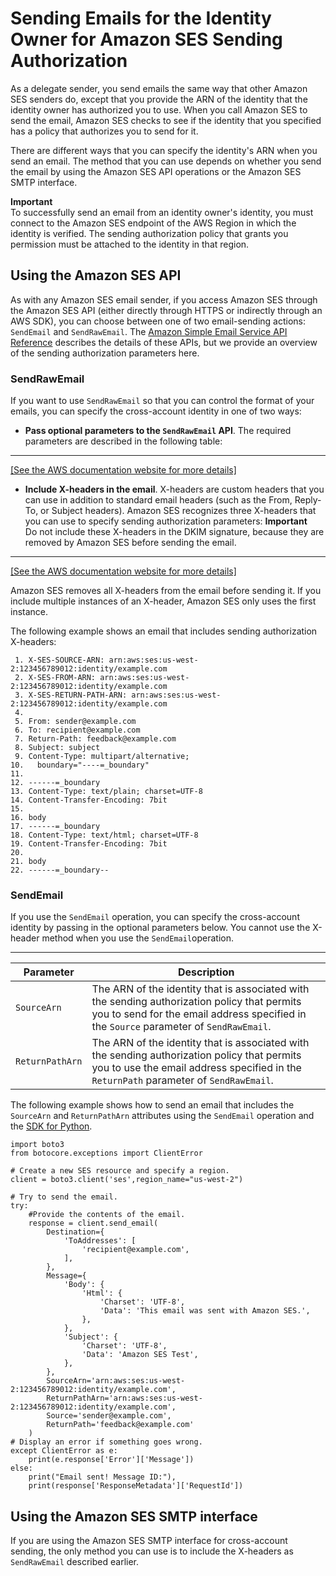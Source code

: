 # Sending Emails for the Identity Owner for Amazon SES Sending Authorization<a name="sending-authorization-delegate-sender-tasks-email"></a>

As a delegate sender, you send emails the same way that other Amazon SES senders do, except that you provide the ARN of the identity that the identity owner has authorized you to use\. When you call Amazon SES to send the email, Amazon SES checks to see if the identity that you specified has a policy that authorizes you to send for it\.

There are different ways that you can specify the identity's ARN when you send an email\. The method that you can use depends on whether you send the email by using the Amazon SES API operations or the Amazon SES SMTP interface\.

**Important**  
To successfully send an email from an identity owner's identity, you must connect to the Amazon SES endpoint of the AWS Region in which the identity is verified\. The sending authorization policy that grants you permission must be attached to the identity in that region\.

## Using the Amazon SES API<a name="sending-authorization-delegate-sender-tasks-api"></a>

As with any Amazon SES email sender, if you access Amazon SES through the Amazon SES API \(either directly through HTTPS or indirectly through an AWS SDK\), you can choose between one of two email\-sending actions: `SendEmail` and `SendRawEmail`\. The [Amazon Simple Email Service API Reference](http://docs.aws.amazon.com/ses/latest/APIReference/) describes the details of these APIs, but we provide an overview of the sending authorization parameters here\.

### SendRawEmail<a name="sending-authorization-delegate-sender-tasks-api-sendrawemail"></a>

If you want to use `SendRawEmail` so that you can control the format of your emails, you can specify the cross\-account identity in one of two ways:
+ **Pass optional parameters to the `SendRawEmail` API**\. The required parameters are described in the following table:  
****    
[\[See the AWS documentation website for more details\]](http://docs.aws.amazon.com/ses/latest/DeveloperGuide/sending-authorization-delegate-sender-tasks-email.html)
+ **Include X\-headers in the email**\. X\-headers are custom headers that you can use in addition to standard email headers \(such as the From, Reply\-To, or Subject headers\)\. Amazon SES recognizes three X\-headers that you can use to specify sending authorization parameters:
**Important**  
Do not include these X\-headers in the DKIM signature, because they are removed by Amazon SES before sending the email\.  
****    
[\[See the AWS documentation website for more details\]](http://docs.aws.amazon.com/ses/latest/DeveloperGuide/sending-authorization-delegate-sender-tasks-email.html)

  Amazon SES removes all X\-headers from the email before sending it\. If you include multiple instances of an X\-header, Amazon SES only uses the first instance\.

  The following example shows an email that includes sending authorization X\-headers:

  ```
   1. X-SES-SOURCE-ARN: arn:aws:ses:us-west-2:123456789012:identity/example.com
   2. X-SES-FROM-ARN: arn:aws:ses:us-west-2:123456789012:identity/example.com
   3. X-SES-RETURN-PATH-ARN: arn:aws:ses:us-west-2:123456789012:identity/example.com
   4. 
   5. From: sender@example.com
   6. To: recipient@example.com
   7. Return-Path: feedback@example.com
   8. Subject: subject
   9. Content-Type: multipart/alternative;
  10. 	boundary="----=_boundary"
  11. 
  12. ------=_boundary
  13. Content-Type: text/plain; charset=UTF-8
  14. Content-Transfer-Encoding: 7bit
  15. 
  16. body
  17. ------=_boundary
  18. Content-Type: text/html; charset=UTF-8
  19. Content-Transfer-Encoding: 7bit
  20. 
  21. body
  22. ------=_boundary--
  ```

### SendEmail<a name="sending-authorization-delegate-sender-tasks-api-sendemail"></a>

If you use the `SendEmail` operation, you can specify the cross\-account identity by passing in the optional parameters below\. You cannot use the X\-header method when you use the `SendEmail`operation\.


****  

| Parameter | Description | 
| --- | --- | 
| `SourceArn` | The ARN of the identity that is associated with the sending authorization policy that permits you to send for the email address specified in the `Source` parameter of `SendRawEmail`\. | 
| `ReturnPathArn` | The ARN of the identity that is associated with the sending authorization policy that permits you to use the email address specified in the `ReturnPath` parameter of `SendRawEmail`\. | 

The following example shows how to send an email that includes the `SourceArn` and `ReturnPathArn` attributes using the `SendEmail` operation and the [SDK for Python](https://aws.amazon.com/sdk-for-python)\.

```
import boto3
from botocore.exceptions import ClientError

# Create a new SES resource and specify a region.
client = boto3.client('ses',region_name="us-west-2")

# Try to send the email.
try:
    #Provide the contents of the email.
    response = client.send_email(
        Destination={
            'ToAddresses': [
                'recipient@example.com',
            ],
        },
        Message={
            'Body': {
                'Html': {
                    'Charset': 'UTF-8',
                    'Data': 'This email was sent with Amazon SES.',
                },
            },
            'Subject': {
                'Charset': 'UTF-8',
                'Data': 'Amazon SES Test',
            },
        },
        SourceArn='arn:aws:ses:us-west-2:123456789012:identity/example.com',
        ReturnPathArn='arn:aws:ses:us-west-2:123456789012:identity/example.com',
        Source='sender@example.com',
        ReturnPath='feedback@example.com'
    )
# Display an error if something goes wrong.	
except ClientError as e:
    print(e.response['Error']['Message'])
else:
    print("Email sent! Message ID:"),
    print(response['ResponseMetadata']['RequestId'])
```

## Using the Amazon SES SMTP interface<a name="sending-authorization-delegate-sender-tasks-smtp"></a>

If you are using the Amazon SES SMTP interface for cross\-account sending, the only method you can use is to include the X\-headers as `SendRawEmail` described earlier\.